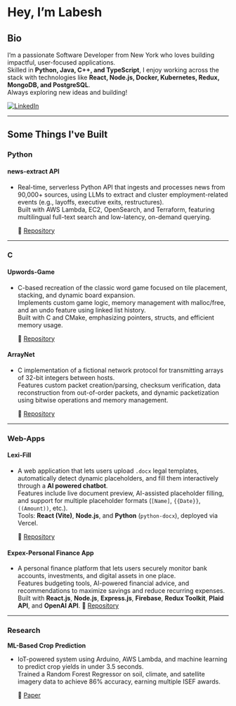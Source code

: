 # Hey, I’m Labesh

## Bio  
I’m a passionate Software Developer from New York who loves building impactful, user-focused applications.  
Skilled in **Python, Java, C++, and TypeScript**, I enjoy working across the stack with technologies like **React, Node.js, Docker, Kubernetes, Redux, MongoDB, and PostgreSQL**.  
Always exploring new ideas and building!

[![LinkedIn](https://img.shields.io/badge/LinkedIn-Connect-blue)](http://www.linkedin.com/in/labesh-baral-0787a0204)  

---

## Some Things I've Built  

### **Python**  
#### **news-extract API** 
- Real-time, serverless Python API that ingests and processes news from 90,000+ sources, using LLMs to extract and cluster employment-related events (e.g., layoffs, executive exits, restructures).  
Built with AWS Lambda, EC2, OpenSearch, and Terraform, featuring multilingual full-text search and low-latency, on-demand querying.

  🔗 [Repository](https://github.com/tremor-fyi/news-extract)

---
### **C**  
#### **Upwords-Game**  
- C-based recreation of the classic word game focused on tile placement, stacking, and dynamic board expansion.  
Implements custom game logic, memory management with malloc/free, and an undo feature using linked list history.  
Built with C and CMake, emphasizing pointers, structs, and efficient memory usage.

  🔗 [Repository](https://github.com/labeshbaral1/UpwardsGame?tab=readme-ov-file)

#### **ArrayNet**  
- C implementation of a fictional network protocol for transmitting arrays of 32-bit integers between hosts.  
Features custom packet creation/parsing, checksum verification, data reconstruction from out-of-order packets, and dynamic packetization using bitwise operations and memory management.

  🔗 [Repository](https://github.com/labeshbaral1/The-ArrayNet-Protocol)

---
### **Web-Apps**  
#### **Lexi-Fill**  
- A web application that lets users upload `.docx` legal templates, automatically detect dynamic placeholders, and fill them interactively through a **AI powered chatbot**.  
Features include live document preview, AI-assisted placeholder filling, and support for multiple placeholder formats (`[Name]`, `{{Date}}`, `((Amount))`, etc.).  
Tools: **React (Vite)**, **Node.js**, and **Python** (`python-docx`), deployed via Vercel.

  🔗 [Repository](https://github.com/labeshbaral1/lexi-fill?tab=readme-ov-file)

#### **Expex-Personal Finance App**  
- A personal finance platform that lets users securely monitor bank accounts, investments, and digital assets in one place.  
Features budgeting tools, AI-powered financial advice, and recommendations to maximize savings and reduce recurring expenses.  
Built with **React.js**, **Node.js**, **Express.js**, **Firebase**, **Redux Toolkit**, **Plaid API**, and **OpenAI API**.
  🔗 [Repository](https://github.com/labeshbaral1/expex)

---
### **Research**  
**ML-Based Crop Prediction**
- IoT-powered system using Arduino, AWS Lambda, and machine learning to predict crop yields in under 3.5 seconds.  
Trained a Random Forest Regressor on soil, climate, and satellite imagery data to achieve 86% accuracy, earning multiple ISEF awards.

  🔗 [Paper](https://docs.google.com/document/d/1m_W_2Xd8LUCGdW-F64pu6UrK3gVk3zOPa2tSJvfbSUM/edit?tab=t.0)



